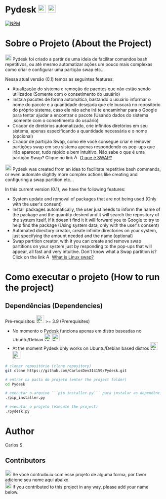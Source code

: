 # Pydesk <img src="https://img.icons8.com/color/48/000000/python.png" alt="Python icon" width="25" height="25"> <img src="https://cdn-icons-png.flaticon.com/512/7560/7560719.png" alt="Terminal icon" width="25" height="25">

[![NPM](https://img.shields.io/npm/l/react)](https://github.com/CarlosDev314159/Pydesk/blob/main/LICENSE) 

# Sobre o Projeto (About the Project)

<img src="https://cdn-icons-png.flaticon.com/512/630/630591.png" alt="Brazil flag" width="20" height="20"> Pydesk foi criado a partir de uma ideia de facilitar comandos bash repetitivos, ou até mesmo automatizar ações um pouco mais complexas como criar e configurar uma partição swap etc...

Nessa atual versão (0.1) temos as seguintes features:
- Atualização do sistema e remoção de pacotes que não estão sendo utilizados (Somente com o consetimento do usuário)
- Instala pacotes de forma automática, bastando o usuário informar o nome do pacote e a quantidade desejada que ele buscará no repositório do próprio sistema, caso ele não ache irá te encaminhar para o Google para tentar ajudar a encontrar o pacote (Usando dados do sistema ,somente com o consetimento do usuário)
- Criador de diretórios automatizado, crie infinitos diretórios em seu sistema, apenas especificando a quantidade necessária e o nome (opcional)
- Criador de partição Swap, como ele você consegue criar e remover partições swap em seu sistema apenas respondendo os pop-ups que irão aparecer, tudo rápido e bem intuitivo. Não sabe o que é uma partição Swap? Clique no link  <img src="https://cdn-icons-png.flaticon.com/512/892/892662.png" alt="Arrow icon" width="15" height="15"> [O que é SWAP?](https://www.youtube.com/watch?v=S03EXcOkdh4)


<img src="https://cdn-icons-png.flaticon.com/512/3013/3013911.png" alt="United States flag" width="20" height="20"> Pydesk was created from an idea to facilitate repetitive bash commands, or even automate slightly more complex actions like creating and configuring a swap partition etc...

In this current version (0.1), we have the following features:

- System update and removal of packages that are not being used (Only with the user's consent)
- Install packages automatically, the user just needs to inform the name of the package and the quantity desired and it will search the repository of the system itself, if it doesn't find it it will forward you to Google to try to help find the package (Using system data, only with the user's consent)
- Automated directory creator, create infinite directories on your system, just specifying the amount needed and the name (optional)
- Swap partition creator, with it you can create and remove swap partitions on your system just by responding to the pop-ups that will appear, all fast and very intuitive. Don't know what a Swap partition is? Click on the link <img src="https://cdn-icons-png.flaticon.com/512/892/892662.png" alt="Arrow icon" width="15" height="15"> [What is Linux swap?](https://www.youtube.com/watch?v=0mgefj9ibRE)

# Como executar o projeto (How to run the project)

## Dependências (Dependencies)

Pré-requisitos: <img src="https://img.icons8.com/color/48/000000/python.png" alt="Python icon" width="25" height="25"> >= 3.9 (Prerequisites)


- No momento o Pydesk funciona apenas em distro baseadas no Ubuntu/Debian <img src="https://cdn-icons-png.flaticon.com/128/5969/5969282.png" alt="Ubuntu icon" width="25" height="25"><img src="https://img.icons8.com/color/512/debian.png" alt="Debian icon" width="25" height="25">
- At the moment Pydesk only works on Ubuntu/Debian based distros <img src="https://cdn-icons-png.flaticon.com/128/5969/5969282.png" alt="Ubuntu icon" width="25" height="25"><img src="https://img.icons8.com/color/512/debian.png" alt="Debian icon" width="25" height="25">

```bash
# clonar repositório (clone repository)
git clone https://github.com/CarlosDev314159/Pydesk.git

# entrar na pasta do projeto (enter the project folder)
cd Pydesk

# executar o arquivo ```pip_installer.py``` para instalar as dependências (execute the file to install the dependencies)
./pip_installer.py

# executar o projeto (execute the project)
./pydesk.py
```

# Author

Carlos S.

## Contributors
<img src="https://cdn-icons-png.flaticon.com/512/630/630591.png" alt="Brazil flag" width="20" height="20"> Se você contruibuiu com esse projeto de alguma forma, por favor adicione seu nome aqui abaixo.<br>
<img src="https://cdn-icons-png.flaticon.com/512/3013/3013911.png" alt="United States flag" width="20" height="20"> If you contributed to this project in any way, please add your name below.

